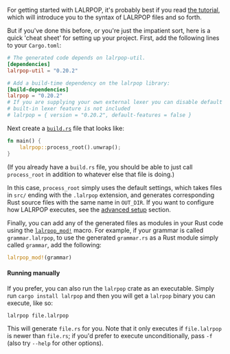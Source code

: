 For getting started with LALRPOP, it's probably best if you read
[the tutorial](tutorial/index.md), which will introduce you
to the syntax of LALRPOP files and so forth.

But if you've done this before, or you're just the impatient sort,
here is a quick 'cheat sheet' for setting up your project. First, add
the following lines to your `Cargo.toml`:

```toml
# The generated code depends on lalrpop-util.
[dependencies]
lalrpop-util = "0.20.2"

# Add a build-time dependency on the lalrpop library:
[build-dependencies]
lalrpop = "0.20.2"
# If you are supplying your own external lexer you can disable default features so that the
# built-in lexer feature is not included
# lalrpop = { version = "0.20.2", default-features = false }
```

Next create a [`build.rs`](https://doc.rust-lang.org/cargo/reference/build-scripts.html) file
that looks like:

```rust
fn main() {
    lalrpop::process_root().unwrap();
}
```

(If you already have a `build.rs` file, you should be able to just
call `process_root` in addition to whatever else that file is doing.)

In this case, `process_root` simply uses the default settings, which takes
files in `src/` ending with the `.lalrpop` extension, and generates
corresponding Rust source files with the same name in `OUT_DIR`. If you want to
configure how LALRPOP executes, see the [advanced setup](advanced_setup.md)
section.

Finally, you can add any of the generated files as modules in your Rust code
using the [`lalrpop_mod!`][lalrpop_mod] macro. For example, if your grammar is
called `grammar.lalrpop`, to use the generated `grammar.rs` as a Rust module
simply called `grammar`, add the following:

```rust
lalrpop_mod!(grammar)
```

[lalrpop_mod]: https://docs.rs/lalrpop-util/latest/lalrpop_util/macro.lalrpop_mod.html

#### Running manually

If you prefer, you can also run the `lalrpop` crate as an
executable. Simply run `cargo install lalrpop` and then you will get a
`lalrpop` binary you can execute, like so:

```
lalrpop file.lalrpop
```

This will generate `file.rs` for you. Note that it only executes if
`file.lalrpop` is newer than `file.rs`; if you'd prefer to execute
unconditionally, pass `-f` (also try `--help` for other options).
